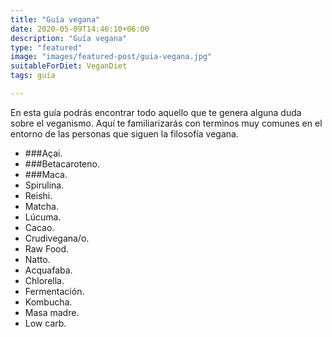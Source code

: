 ```yaml
---
title: "Guía vegana"
date: 2020-05-09T14:46:10+06:00
description: "Guía vegana"
type: "featured"
image: "images/featured-post/guia-vegana.jpg"
suitableForDiet: VeganDiet
tags: guía

---
```


En esta guía podrás encontrar todo aquello que te genera alguna duda sobre el veganismo. Aquí te familiarizarás con terminos muy comunes en el entorno de las personas que siguen la filosofía vegana. 
- ###Açai. 
- ###Betacaroteno.
- ###Maca.
- Spirulina.
- Reishi.
- Matcha.
- Lúcuma.
- Cacao.
- Crudivegana/o.
- Raw Food.
- Natto.
- Acquafaba.
- Chlorella.
- Fermentación.
- Kombucha.
- Masa madre.
- Low carb.

